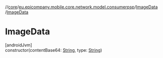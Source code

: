//[core](../../../index.md)/[eu.epicompany.mobile.core.network.model.consumerpsp](../index.md)/[ImageData](index.md)/[ImageData](-image-data.md)

# ImageData

[androidJvm]\
constructor(contentBase64: [String](https://kotlinlang.org/api/latest/jvm/stdlib/kotlin/-string/index.html), type: [String](https://kotlinlang.org/api/latest/jvm/stdlib/kotlin/-string/index.html))
